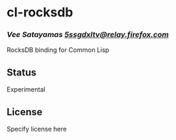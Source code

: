 # cl-rocksdb
### _Vee Satayamas <5ssgdxltv@relay.firefox.com>_

RocksDB binding for Common Lisp

## Status

Experimental

## License

Specify license here

